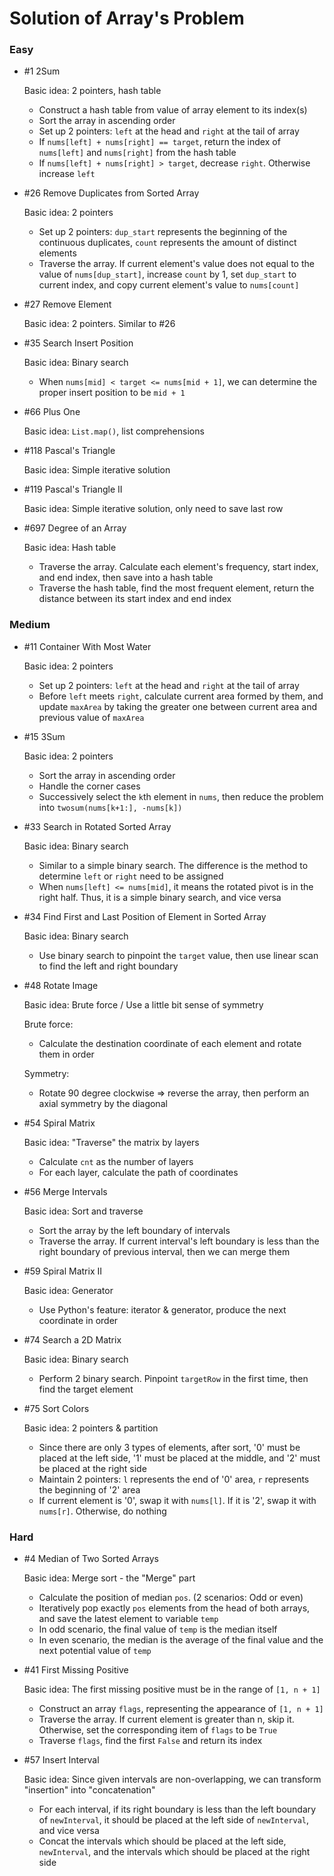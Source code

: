 # Solution of Array's Problem

### Easy

- \#1 2Sum

  Basic idea: 2 pointers, hash table

  - Construct a hash table from value of array element to its index(s)
  - Sort the array in ascending order
  - Set up 2 pointers: `left` at the head and `right` at the tail of array
  - If `nums[left] + nums[right] == target`, return the index of `nums[left]` and `nums[right]` from the hash table
  - If `nums[left] + nums[right] > target`, decrease `right`. Otherwise increase `left`

- \#26 Remove Duplicates from Sorted Array

  Basic idea: 2 pointers

  - Set up 2 pointers: `dup_start` represents the beginning of the continuous duplicates, `count` represents the amount of distinct elements
  - Traverse the array. If current element's value does not equal to the value of `nums[dup_start]`, increase `count` by 1, set `dup_start` to current index, and copy current element's value to  `nums[count]` 

- \#27 Remove Element

  Basic idea: 2 pointers. Similar to #26

- \#35 Search Insert Position

  Basic idea: Binary search

  - When `nums[mid] < target <= nums[mid + 1]`, we can determine the proper insert position to be `mid + 1`

- \#66 Plus One

  Basic idea: `List.map()`, list comprehensions

- \#118 Pascal's Triangle

  Basic idea: Simple iterative solution

- \#119 Pascal's Triangle II

  Basic idea: Simple iterative solution, only need to save last row

- \#697 Degree of an Array

  Basic idea: Hash table

  - Traverse the array. Calculate each element's frequency, start index, and end index, then save into a hash table
  - Traverse the hash table, find the most frequent element, return the distance between its start index and end index

### Medium

- \#11 Container With Most Water

  Basic idea: 2 pointers

  - Set up 2 pointers: `left` at the head and `right` at the tail of array
  - Before `left` meets `right`, calculate current area formed by them, and update `maxArea` by taking the greater one between current area and previous value of `maxArea`

- \#15 3Sum

  Basic idea: 2 pointers

  - Sort the array in ascending order
  - Handle the corner cases
  - Successively select the `k`th element in `nums`, then reduce the problem into `twosum(nums[k+1:], -nums[k])`

- \#33 Search in Rotated Sorted Array

  Basic idea: Binary search

  - Similar to a simple binary search. The difference is the method to determine `left` or `right` need to be assigned
  - When `nums[left] <= nums[mid]`, it means the rotated pivot is in the right half. Thus, it is a simple binary search, and vice versa

- \#34 Find First and Last Position of Element in Sorted Array

  Basic idea: Binary search

  - Use binary search to pinpoint the `target` value, then use linear scan to find the left and right boundary

- \#48 Rotate Image

  Basic idea: Brute force / Use a little bit sense of symmetry

  Brute force:

  - Calculate the destination coordinate of each element and rotate them in order

  Symmetry:

  - Rotate 90 degree clockwise => reverse the array, then perform an axial symmetry by the diagonal

- \#54 Spiral Matrix

  Basic idea: "Traverse" the matrix by layers

  - Calculate `cnt` as the number of layers
  - For each layer, calculate the path of coordinates

- \#56 Merge Intervals

  Basic idea: Sort and traverse

  - Sort the array by the left boundary of intervals
  - Traverse the array. If current interval's left boundary is less than the right boundary of previous interval, then we can merge them 

- \#59 Spiral Matrix II

  Basic idea: Generator

  - Use Python's feature: iterator & generator, produce the next coordinate in order

- \#74 Search a 2D Matrix

  Basic idea: Binary search

  - Perform 2 binary search. Pinpoint  `targetRow` in the first time, then find the target element

- \#75 Sort Colors

  Basic idea: 2 pointers & partition

  - Since there are only 3 types of elements, after sort, '0' must be placed at the left side, '1' must be placed at the middle, and '2' must be placed at the right side
  - Maintain 2 pointers: `l` represents the end of '0' area, `r` represents the beginning of '2' area
  - If current element is '0', swap it with `nums[l]`. If it is '2', swap it with `nums[r]`. Otherwise, do nothing

### Hard

- \#4 Median of Two Sorted Arrays

  Basic idea: Merge sort - the "Merge" part

  - Calculate the position of median `pos`. (2 scenarios: Odd or even)
  - Iteratively pop exactly `pos` elements from the head of both arrays, and save the latest element to variable `temp`
  - In odd scenario, the final value of `temp` is the median itself
  - In even scenario, the median is the average of the final value and the next potential value of `temp`

- \#41 First Missing Positive

  Basic idea: The first missing positive must be in the range of `[1, n + 1]`

  - Construct an array `flags`, representing the appearance of `[1, n + 1]`
  - Traverse the array. If current element is greater than n, skip it. Otherwise, set the corresponding item of `flags` to be `True`
  - Traverse `flags`, find the first `False` and return its index

- \#57 Insert Interval

  Basic idea: Since given intervals are non-overlapping, we can transform "insertion" into "concatenation"

  - For each interval, if its right boundary is less than the left boundary of `newInterval`, it should be placed at the left side of `newInterval`, and vice versa
  - Concat the intervals which should be placed at the left side, `newInterval`, and the intervals which should be placed at the right side